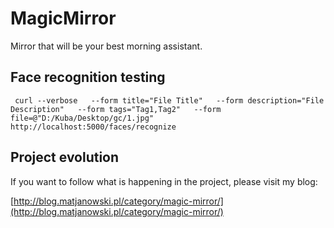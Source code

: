 # MagicMirror
Mirror that will be your best morning assistant.

## Face recognition testing 
```
 curl --verbose   --form title="File Title"   --form description="File Description"   --form tags="Tag1,Tag2"   --form file=@"D:/Kuba/Desktop/gc/1.jpg"   http://localhost:5000/faces/recognize
```
## Project evolution
If you want to follow what is happening in the project, please visit my blog:

[http://blog.matjanowski.pl/category/magic-mirror/](http://blog.matjanowski.pl/category/magic-mirror/)
